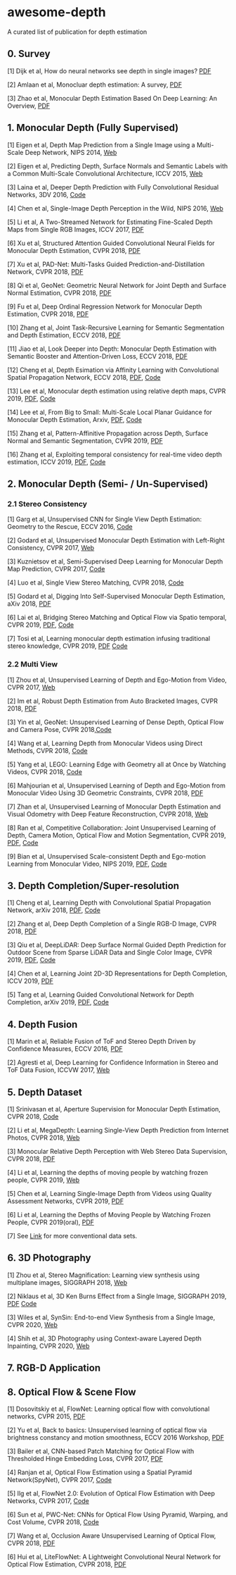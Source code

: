 # awesome-depth

A curated list of publication for depth estimation

## 0. Survey 
[1] Dijk et al, How do neural networks see depth in single images? [PDF](https://arxiv.org/pdf/1905.07005.pdf)

[2] Amlaan et al, Monocluar depth estimation: A survey, [PDF](https://arxiv.org/pdf/1901.09402.pdf)

[3] Zhao et al, Monocular Depth Estimation Based On Deep Learning: An Overview, [PDF](https://arxiv.org/pdf/2003.06620.pdf)

## 1. Monocular Depth (Fully Supervised)

[1] Eigen et al, Depth Map Prediction from a Single Image using a Multi-Scale Deep Network, NIPS 2014, [Web](https://cs.nyu.edu/~deigen/depth/)

[2] Eigen et al, Predicting Depth, Surface Normals and Semantic Labels with a Common Multi-Scale Convolutional Architecture, ICCV 2015, [Web](https://cs.nyu.edu/~deigen/dnl/)

[3] Laina et al, Deeper Depth Prediction with Fully Convolutional Residual Networks, 3DV 2016, [Code](https://github.com/iro-cp/FCRN-DepthPrediction)

[4] Chen et al, Single-Image Depth Perception in the Wild, NIPS 2016, [Web](http://www-personal.umich.edu/~wfchen/depth-in-the-wild/)

[5] Li et al, A Two-Streamed Network for Estimating Fine-Scaled Depth Maps from Single RGB Images, ICCV 2017, [PDF](http://arxiv.org/abs/1607.00730)

[6] Xu et al, Structured Attention Guided Convolutional Neural Fields for Monocular Depth Estimation, CVPR 2018, [PDF](https://arxiv.org/abs/1803.11029)

[7] Xu et al, PAD-Net: Multi-Tasks Guided Prediction-and-Distillation Network, CVPR 2018, [PDF](https://arxiv.org/abs/1805.04409)

[8] Qi et al, GeoNet: Geometric Neural Network for Joint Depth and Surface Normal Estimation, CVPR 2018, [PDF](https://xjqi.github.io/geonet.pdf)

[9] Fu et al, Deep Ordinal Regression Network for Monocular Depth Estimation, CVPR 2018, [PDF](https://arxiv.org/abs/1806.02446)

[10] Zhang et al, Joint Task-Recursive Learning for Semantic Segmentation and Depth Estimation, ECCV 2018, [PDF](http://openaccess.thecvf.com/content_ECCV_2018/papers/Zhenyu_Zhang_Joint_Task-Recursive_Learning_ECCV_2018_paper.pdf)

[11] Jiao et al, Look Deeper into Depth: Monocular Depth Estimation with Semantic Booster and Attention-Driven Loss, ECCV 2018, [PDF](http://openaccess.thecvf.com/content_ECCV_2018/papers/Jianbo_Jiao_Look_Deeper_into_ECCV_2018_paper.pdf)

[12] Cheng et al, Depth Esimation via Affinity Learning with Convolutional Spatial Propagation Network, ECCV 2018, [PDF](http://openaccess.thecvf.com/content_ECCV_2018/papers/Xinjing_Cheng_Depth_Estimation_via_ECCV_2018_paper.pdf), [Code](https://github.com/XinJCheng/CSPN)

[13] Lee et al, Monocular depth estimation using relative depth maps, CVPR 2019, [PDF](http://openaccess.thecvf.com/content_CVPR_2019/papers/Lee_Monocular_Depth_Estimation_Using_Relative_Depth_Maps_CVPR_2019_paper.pdf),  [Code](https://github.com/jaehanlee-mcl/monocular-depth-estimation-using-relative-depth-maps)

[14] Lee et al, From Big to Small: Multi-Scale Local Planar Guidance for Monocular Depth Estimation, Arxiv, [PDF](https://arxiv.org/pdf/1907.10326.pdf), [Code](https://github.com/cogaplex-bts/bts)

[15] Zhang et al, Pattern-Affinitive Propagation across Depth, Surface Normal and Semantic Segmentation, CVPR 2019, [PDF](https://arxiv.org/pdf/1906.03525v1.pdf)

[16] Zhang et al, Exploiting temporal consistency for real-time video depth estimation, ICCV 2019, [PDF](https://arxiv.org/pdf/1908.03706.pdf), [Code](https://github.com/hkzhang91/ST-CLSTM)


## 2. Monocular Depth (Semi- / Un-Supervised)

### 2.1 Stereo Consistency

[1] Garg et al, Unsupervised CNN for Single View Depth Estimation: Geometry to the Rescue, ECCV 2016,  [Code](https://github.com/Ravi-Garg/Unsupervised_Depth_Estimation)

[2] Godard et al, Unsupervised Monocular Depth Estimation with Left-Right Consistency, CVPR 2017, [Web](http://visual.cs.ucl.ac.uk/pubs/monoDepth/)

[3] Kuznietsov et al, Semi-Supervised Deep Learning for Monocular Depth Map Prediction, CVPR 2017, [Code](https://github.com/Yevkuzn/semodepth)

[4] Luo et al, Single View Stereo Matching, CVPR 2018, [Code](https://github.com/lawy623/SVS)

[5] Godard et al, Digging Into Self-Supervised Monocular Depth Estimation, aXiv 2018, [PDF](https://arxiv.org/abs/1711.07933)

[6] Lai et al, Bridging Stereo Matching and Optical Flow via Spatio temporal, CVPR 2019, [PDF](https://arxiv.org/pdf/1905.09265.pdf), [Code](https://github.com/lelimite4444/)

[7] Tosi et al, Learning monocular depth estimation infusing traditional stereo knowledge, CVPR 2019, [PDF](https://arxiv.org/pdf/1904.04144.pdf) [Code](https://github.com/fabiotosi92/monoResMatch-Tensorflow)

### 2.2 Multi View

[1] Zhou et al, Unsupervised Learning of Depth and Ego-Motion from Video, CVPR 2017, [Web](https://people.eecs.berkeley.edu/~tinghuiz/projects/SfMLearner/)

[2] Im et al, Robust Depth Estimation from Auto Bracketed Images, CVPR 2018, [PDF](https://arxiv.org/abs/1803.07702)

[3] Yin et al, GeoNet: Unsupervised Learning of Dense Depth, Optical Flow and Camera Pose, CVPR 2018,[Code](https://github.com/yzcjtr/GeoNet)

[4] Wang et al, Learning Depth from Monocular Videos using Direct Methods, CVPR 2018, [Code](https://github.com/MightyChaos/LKVOLearner)

[5] Yang et al, LEGO: Learning Edge with Geometry all at Once by Watching Videos, CVPR 2018, [Code](https://github.com/zhenheny/LEGO)

[6] Mahjourian et al, Unsupervised Learning of Depth and Ego-Motion from Monocular Video
Using 3D Geometric Constraints, CVPR 2018, [PDF](https://arxiv.org/abs/1802.05522)

[7] Zhan et al, Unsupervised Learning of Monocular Depth Estimation and Visual Odometry
with Deep Feature Reconstruction, CVPR 2018, [Web](https://github.com/Huangying-Zhan/Depth-VO-Feat)

[8] Ran et al, Competitive Collaboration: Joint Unsupervised Learning of Depth, Camera Motion, Optical Flow and Motion Segmentation, CVPR 2019, [PDF](https://arxiv.org/pdf/1805.09806.pdf), [Code](https://github.com/anuragranj/cc)

[9] Bian et al, Unsupervised Scale-consistent Depth and Ego-motion Learning from Monocular Video, NIPS 2019, [PDF](https://arxiv.org/pdf/1908.10553.pdf), [Code](https://github.com/JiawangBian/SC-SfMLearner-Release)
 
## 3. Depth Completion/Super-resolution

[1] Cheng et al, Learning Depth with Convolutional Spatial Propagation Network, arXiv 2018, [PDF](https://arxiv.org/pdf/1810.02695.pdf), [Code](https://github.com/XinJCheng/CSPN)

[2] Zhang et al, Deep Depth Completion of a Single RGB-D Image, CVPR 2018, [PDF](http://openaccess.thecvf.com/content_cvpr_2018/papers/Zhang_Deep_Depth_Completion_CVPR_2018_paper.pdf)

[3] Qiu et al, DeepLiDAR: Deep Surface Normal Guided Depth Prediction for Outdoor Scene from Sparse LiDAR Data and Single Color Image, CVPR 2019, [PDF](http://openaccess.thecvf.com/content_CVPR_2019/papers/Qiu_DeepLiDAR_Deep_Surface_Normal_Guided_Depth_Prediction_for_Outdoor_Scene_CVPR_2019_paper.pdf), [Code](https://github.com/JiaxiongQ/DeepLiDAR)

[4] Chen et al, Learning Joint 2D-3D Representations for Depth Completion, ICCV 2019, [PDF](http://openaccess.thecvf.com/content_ICCV_2019/papers/Chen_Learning_Joint_2D-3D_Representations_for_Depth_Completion_ICCV_2019_paper.pdf)

[5] Tang et al, Learning Guided Convolutional Network for Depth Completion, arXiv 2019, [PDF](https://arxiv.org/pdf/1908.01238.pdf),  [Code](https://github.com/kakaxi314/GuideNet)

## 4. Depth Fusion

[1] Marin et al, Reliable Fusion of ToF and Stereo Depth Driven by Confidence Measures, ECCV 2016, [PDF](https://lttm.dei.unipd.it//paper_data/eccv16/LCfusion-eccv16.pdf)

[2] Agresti et al, Deep Learning for Confidence Information in Stereo and ToF Data Fusion, ICCVW 2017, [Web](https://lttm.dei.unipd.it/paper_data/deepfusion/)


## 5. Depth Dataset

[1] Srinivasan et al, Aperture Supervision for Monocular Depth Estimation, CVPR 2018, [Code](https://github.com/google/aperture_supervision)

[2] Li et al, MegaDepth: Learning Single-View Depth Prediction from Internet Photos, CVPR 2018, [Web](http://www.cs.cornell.edu/projects/megadepth/)

[3] Monocular Relative Depth Perception with Web Stereo Data Supervision, CVPR 2018, [PDF](http://openaccess.thecvf.com/content_cvpr_2018/papers/Xian_Monocular_Relative_Depth_CVPR_2018_paper.pdf)

[4] Li et al, Learning the depths of moving people by watching frozen people, CVPR 2019, [Web](https://mannequin-depth.github.io/)

[5] Chen et al, Learning Single-Image Depth from Videos using Quality Assessment Networks, CVPR 2019, [PDF](http://openaccess.thecvf.com/content_CVPR_2019/papers/Chen_Learning_Single-Image_Depth_From_Videos_Using_Quality_Assessment_Networks_CVPR_2019_paper.pdf)

[6] Li et al, Learning the Depths of Moving People by Watching Frozen People, CVPR 2019(oral), [PDF](https://arxiv.org/pdf/1904.11111.pdf)

[7] See [Link](https://scott89.github.io/depth-talk/#/6/1) for more conventional data sets.



## 6. 3D Photography 

[1] Zhou et al, Stereo Magnification: Learning view synthesis using multiplane images, SIGGRAPH 2018, [Web](https://people.eecs.berkeley.edu/~tinghuiz/projects/mpi/)

[2] Niklaus et al, 3D Ken Burns Effect from a Single Image, SIGGRAPH 2019, [PDF](https://arxiv.org/pdf/1909.05483.pdf) [Code](https://github.com/sniklaus/3d-ken-burns)

[3] Wiles et al, SynSin: End-to-end View Synthesis from a Single Image, CVPR 2020, [Web](http://www.robots.ox.ac.uk/~ow/synsin.html)

[4] Shih et al, 3D Photography using Context-aware Layered Depth Inpainting, CVPR 2020, [Web](https://shihmengli.github.io/3D-Photo-Inpainting/)

## 7. RGB-D Application

## 8. Optical Flow & Scene Flow

[1] Dosovitskiy et al, FlowNet: Learning optical flow with convolutional networks, CVPR 2015, [PDF](https://www.cv-foundation.org/openaccess/content_iccv_2015/papers/Dosovitskiy_FlowNet_Learning_Optical_ICCV_2015_paper.pdf)

[2] Yu et al, Back to basics: Unsupervised learning of optical flow via brightness constancy and motion smoothness, ECCV 2016 Workshop, [PDF](https://arxiv.org/pdf/1608.05842v1.pdf)

[3] Bailer et al, CNN-based Patch Matching for Optical Flow with Thresholded Hinge Embedding Loss, CVPR 2017, [PDF](http://arxiv.org/abs/1607.08064)

[4] Ranjan et al, Optical Flow Estimation using a Spatial Pyramid Network(SpyNet), CVPR 2017, [Code](https://github.com/anuragranj/spynet)

[5] Ilg et al, FlowNet 2.0: Evolution of Optical Flow Estimation with Deep Networks, CVPR 2017, [Code](https://github.com/lmb-freiburg/flownet2)

[6] Sun et al, PWC-Net: CNNs for Optical Flow Using Pyramid, Warping, and Cost Volume, CVPR 2018, [Code](https://github.com/NVlabs/PWC-Net)

[7] Wang et al, Occlusion Aware Unsupervised Learning of Optical Flow, CVPR 2018, [PDF](http://arxiv.org/abs/1711.05890)

[6] Hui et al, LiteFlowNet: A Lightweight Convolutional Neural Network for Optical Flow Estimation, CVPR 2018, [PDF](http://openaccess.thecvf.com/content_cvpr_2018/papers/Hui_LiteFlowNet_A_Lightweight_CVPR_2018_paper.pdf)
